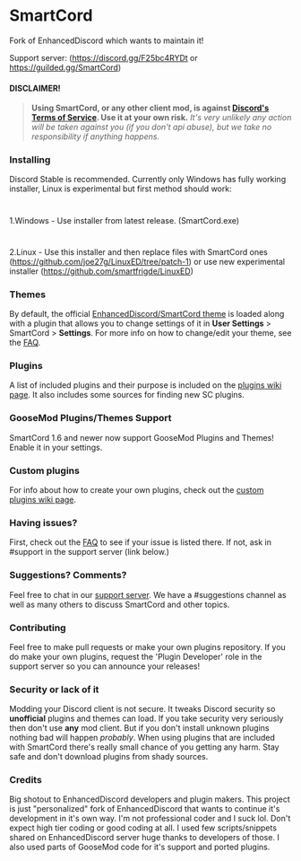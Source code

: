 # SmartCord
Fork of EnhancedDiscord which wants to maintain it!

Support server:
(https://discord.gg/F25bc4RYDt or https://guilded.gg/SmartCord)

#### DISCLAIMER!
> **Using SmartCord, or any other client mod, is against [Discord's Terms of Service](https://discordapp.com/terms). Use it at your own risk.**
> *It's very unlikely any action will be taken against you (if you don't api abuse), but we take no responsibility if anything happens.*

### Installing
Discord Stable is recommended.
Currently only Windows has fully working installer, Linux is experimental but first method should work:
#
1.Windows - Use installer from latest release. (SmartCord.exe)
#
2.Linux - Use this installer and then replace files with SmartCord ones (https://github.com/joe27g/LinuxED/tree/patch-1) or use new experimental installer (https://github.com/smartfrigde/LinuxED)

### Themes

By default, the official [EnhancedDiscord/SmartCord theme](https://smartfrigde.github.io/smartcord/smartcord.css) is loaded along with a plugin that allows you to change settings of it in **User Settings** > SmartCord > **Settings**. For more info on how to change/edit your theme, see the [FAQ](https://github.com/joe27g/EnhancedDiscord/wiki/FAQ).

### Plugins

A list of included plugins and their purpose is included on the [plugins wiki page](https://github.com/joe27g/EnhancedDiscord/wiki/Plugins). It also includes some sources for finding new SC plugins.

### GooseMod Plugins/Themes Support

SmartCord 1.6 and newer now support GooseMod Plugins and Themes! Enable it in your settings.

### Custom plugins

For info about how to create your own plugins, check out the [custom plugins wiki page](https://github.com/joe27g/EnhancedDiscord/wiki/Custom-plugins).

### Having issues?

First, check out the [FAQ](https://github.com/joe27g/EnhancedDiscord/wiki/FAQ) to see if your issue is listed there. If not, ask in #support in the support server (link below.)

### Suggestions? Comments?

Feel free to chat in our [support server](https://discord.gg/F25bc4RYDt). We have a #suggestions channel as well as many others to discuss SmartCord and other topics.

### Contributing

Feel free to make pull requests or make your own plugins repository. If you do make your own plugins, request the 'Plugin Developer' role in the support server so you can announce your releases!

### Security or lack of it
Modding your Discord client is not secure. It tweaks Discord security so **unofficial** plugins and themes can load. If you take security very seriously then don't use **any** mod client. But if you don't install unknown plugins nothing bad will happen *probably*. When using plugins that are included with SmartCord there's really small chance of you getting any harm. Stay safe and don't download plugins from shady sources.

### Credits

Big shotout to EnhancedDiscord developers and plugin makers. This project is just "personalized" fork of EnhancedDiscord that wants to continue it's development in it's own way. I'm not professional coder and I suck lol. Don't expect high tier coding or good coding at all. I used few scripts/snippets shared on EnhancedDiscord server huge thanks to developers of those. I also used parts of GooseMod code for it's support and ported plugins.
